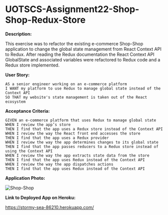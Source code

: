 # UOTSCS-Assignment22-Shop-Shop-Redux-Store

**Description:**

This exercise was to refactor the existing e-commerce Shop-Shop application to change the global state management from React Context API to Redux. After reading the Redux documentation the React Context API GlobalState and associated variables were refactored to Redux code and a Redux store implemented. 

**User Story:**
```
AS a senior engineer working on an e-commerce platform
I WANT my platform to use Redux to manage global state instead of the Context API
SO THAT my website's state management is taken out of the React ecosystem
```
**Acceptance Criteria:**
```
GIVEN an e-commerce platform that uses Redux to manage global state
WHEN I review the app’s store
THEN I find that the app uses a Redux store instead of the Context API
WHEN I review the way the React front end accesses the store
THEN I find that the app uses a Redux provider
WHEN I review the way the app determines changes to its global state
THEN I find that the app passes reducers to a Redux store instead of using the Context API
WHEN I review the way the app extracts state data from the store
THEN I find that the app uses Redux instead of the Context API
WHEN I review the way the app dispatches actions
THEN I find that the app uses Redux instead of the Context API
```
**Application Photo:**

![Shop-Shop](https://user-images.githubusercontent.com/85413293/142784711-3a68e49b-05dd-4aeb-bb23-54e0efa2950d.png)


**Link to Deployed App on Heroku:**

https://stormy-sea-86210.herokuapp.com/
